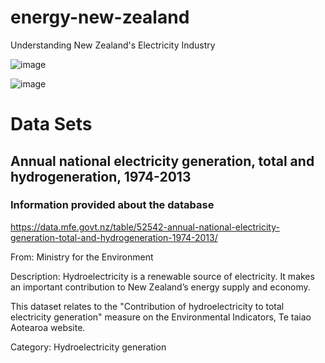 # energy-new-zealand
Understanding New Zealand's Electricity Industry

![image](https://user-images.githubusercontent.com/69020265/172037864-ba483909-0258-4b7a-8692-e142af71a6ba.png)

![image](https://user-images.githubusercontent.com/69020265/172037882-2ea21001-ef46-4e27-aadb-7f6565d72f5f.png)


# Data Sets

## Annual national electricity generation, total and hydrogeneration, 1974-2013

### Information provided about the database
https://data.mfe.govt.nz/table/52542-annual-national-electricity-generation-total-and-hydrogeneration-1974-2013/

From: Ministry for the Environment

Description:
  Hydroelectricity is a renewable source of electricity. It makes an important
  contribution to New Zealand’s energy supply and economy.
  
  This dataset relates to the "Contribution of hydroelectricity to total
  electricity generation" measure on the Environmental Indicators, Te taiao
  Aotearoa website.

Category: Hydroelectricity generation


